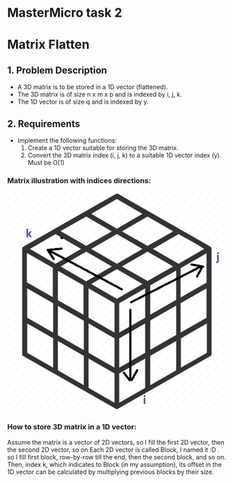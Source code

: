 # MasterMicro task 2
# Matrix Flatten

## 1. Problem Description
- A 3D matrix is to be stored in a 1D vector (flattened).
- The 3D matrix is of size n x m x p and is indexed by i, j, k.
- The 1D vector is of size q and is indexed by y.

## 2. Requirements
- Implement the following functions:
  1. Create a 1D vector suitable for storing the 3D matrix.
  2. Convert the 3D matrix index (i, j, k) to a suitable 1D vector index (y). Must be O(1)

### Matrix illustration with indices directions:
![Image](https://github.com/osamamuhammad3623/MasterMicro_tasks/blob/main/task2/matrix_illustration.jpg)

### How to store 3D matrix in a 1D vector:
Assume the matrix is a vector of 2D vectors, so I fill the first 2D vector, then the second 2D vector, so on
Each 2D vector is called Block, I named it :D .
so I fill first block, row-by-row till the end, then the second block, and so on.
Then, index k, which indicates to Block (in my assumption), its offset in the 1D vector can be calculated by multiplying previous blocks by their size.
